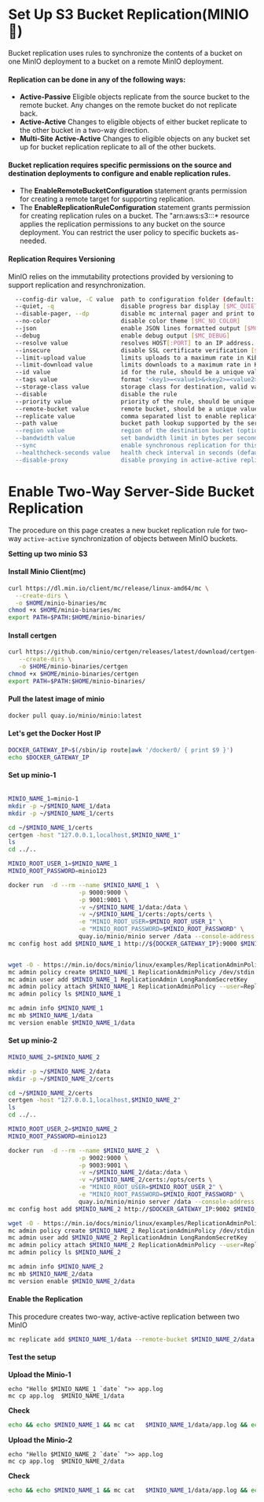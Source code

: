 # Set Up S3 Bucket Replication(MINIO 🥡)
Bucket replication uses rules to synchronize the contents of a bucket on one MinIO deployment to a bucket on a remote MinIO deployment.

#### Replication can be done in any of the following ways:
- **Active-Passive** Eligible objects replicate from the source bucket to the remote bucket. Any changes on the remote bucket do not replicate back.
- **Active-Active** Changes to eligible objects of either bucket replicate to the other bucket in a two-way direction.
- **Multi-Site Active-Active** Changes to eligible objects on any bucket set up for bucket replication replicate to all of the other buckets.

#### Bucket replication requires specific permissions on the source and destination deployments to configure and enable replication rules.

- The **EnableRemoteBucketConfiguration** statement grants permission for creating a remote target for supporting replication.
- The **EnableReplicationRuleConfiguration** statement grants permission for creating replication rules on a bucket. The "arn:aws:s3:::* resource applies the replication permissions to any bucket on the source deployment. You can restrict the user policy to specific buckets as-needed.

#### Replication Requires Versioning
MinIO relies on the immutability protections provided by versioning to support replication and resynchronization.

```bash
  --config-dir value, -C value  path to configuration folder (default: "/root/.mc") [$MC_CONFIG_DIR]                                                                                                                              
  --quiet, -q                   disable progress bar display [$MC_QUIET]                                                                                                                                                          
  --disable-pager, --dp         disable mc internal pager and print to raw stdout [$MC_DISABLE_PAGER]                                                                                                                             
  --no-color                    disable color theme [$MC_NO_COLOR]                                                                                                                                                                
  --json                        enable JSON lines formatted output [$MC_JSON]                                                                                                                                                     
  --debug                       enable debug output [$MC_DEBUG]                                                                                                                                                                   
  --resolve value               resolves HOST[:PORT] to an IP address. Example: minio.local:9000=10.10.75.1 [$MC_RESOLVE]                                                                                                         
  --insecure                    disable SSL certificate verification [$MC_INSECURE]                                                                                                                                               
  --limit-upload value          limits uploads to a maximum rate in KiB/s, MiB/s, GiB/s. (default: unlimited) [$MC_LIMIT_UPLOAD]                                                                                                  
  --limit-download value        limits downloads to a maximum rate in KiB/s, MiB/s, GiB/s. (default: unlimited) [$MC_LIMIT_DOWNLOAD]                                                                                              
  --id value                    id for the rule, should be a unique value                                                                                                                                                         
  --tags value                  format '<key1>=<value1>&<key2>=<value2>&<key3>=<value3>', multiple values allowed for multiple key/value pairs                                                                                    
  --storage-class value         storage class for destination, valid values are either "STANDARD" or "REDUCED_REDUNDANCY"                                                                                                         
  --disable                     disable the rule                                                                                                                                                                                  
  --priority value              priority of the rule, should be unique and is a required field (default: 0)                                                                                                                       
  --remote-bucket value         remote bucket, should be a unique value for the configuration                                                                                                                                     
  --replicate value             comma separated list to enable replication of soft deletes, permanent deletes, existing objects and metadata sync (default: "delete-marker,delete,existing-objects,metadata-sync")                
  --path value                  bucket path lookup supported by the server. Valid options are ['auto', 'on', 'off']' (default: "auto")                                                                                            
  --region value                region of the destination bucket (optional)                                                                                                                                                       
  --bandwidth value             set bandwidth limit in bytes per second (K,B,G,T for metric and Ki,Bi,Gi,Ti for IEC units)                                                                                                        
  --sync                        enable synchronous replication for this target. default is async                                                                                                                                  
  --healthcheck-seconds value   health check interval in seconds (default: 60)                                                                                                                                                    
  --disable-proxy               disable proxying in active-active replication. If unset, default behavior is to proxy
```
# Enable Two-Way Server-Side Bucket Replication
The procedure on this page creates a new bucket replication rule for two-way `active-active` synchronization of objects between MinIO buckets.

**Setting up two minio S3**
#### Install Minio Client(mc)
```bash
curl https://dl.min.io/client/mc/release/linux-amd64/mc \
  --create-dirs \
  -o $HOME/minio-binaries/mc
chmod +x $HOME/minio-binaries/mc
export PATH=$PATH:$HOME/minio-binaries/

```
#### Install certgen
```bash
curl https://github.com/minio/certgen/releases/latest/download/certgen-linux-amd64 \
   --create-dirs \
   -o $HOME/minio-binaries/certgen
chmod +x $HOME/minio-binaries/certgen
export PATH=$PATH:$HOME/minio-binaries/
```
#### Pull the latest image of minio
```bash
docker pull quay.io/minio/minio:latest
```
#### Let's get the Docker Host IP 
```bash
DOCKER_GATEWAY_IP=$(/sbin/ip route|awk '/docker0/ { print $9 }')
echo $DOCKER_GATEWAY_IP
```
#### Set up minio-1
```bash

MINIO_NAME_1=minio-1
mkdir -p ~/$MINIO_NAME_1/data
mkdir -p ~/$MINIO_NAME_1/certs

cd ~/$MINIO_NAME_1/certs
certgen -host "127.0.0.1,localhost,$MINIO_NAME_1"
ls
cd ../..

MINIO_ROOT_USER_1=$MINIO_NAME_1
MINIO_ROOT_PASSWORD=minio123

docker run  -d --rm --name $MINIO_NAME_1  \
                    -p 9000:9000 \
                    -p 9001:9001 \
                    -v ~/$MINIO_NAME_1/data:/data \
                    -v ~/$MINIO_NAME_1/certs:/opts/certs \
                    -e "MINIO_ROOT_USER=$MINIO_ROOT_USER_1" \
                    -e "MINIO_ROOT_PASSWORD=$MINIO_ROOT_PASSWORD" \
                    quay.io/minio/minio server /data --console-address ":9001" --certs-dir /opts/certs
mc config host add $MINIO_NAME_1 http://${DOCKER_GATEWAY_IP}:9000 $MINIO_ROOT_USER_1 $MINIO_ROOT_PASSWORD


wget -O - https://min.io/docs/minio/linux/examples/ReplicationAdminPolicy.json | \
mc admin policy create $MINIO_NAME_1 ReplicationAdminPolicy /dev/stdin
mc admin user add $MINIO_NAME_1 ReplicationAdmin LongRandomSecretKey
mc admin policy attach $MINIO_NAME_1 ReplicationAdminPolicy --user=ReplicationAdmin
mc admin policy ls $MINIO_NAME_1

mc admin info $MINIO_NAME_1
mc mb $MINIO_NAME_1/data
mc version enable $MINIO_NAME_1/data
```

#### Set up minio-2
```bash
MINIO_NAME_2=$MINIO_NAME_2

mkdir -p ~/$MINIO_NAME_2/data
mkdir -p ~/$MINIO_NAME_2/certs

cd ~/$MINIO_NAME_2/certs
certgen -host "127.0.0.1,localhost,$MINIO_NAME_2"
ls
cd ../..

MINIO_ROOT_USER_2=$MINIO_NAME_2
MINIO_ROOT_PASSWORD=minio123

docker run  -d --rm --name $MINIO_NAME_2  \
                    -p 9002:9000 \
                    -p 9003:9001 \
                    -v ~/$MINIO_NAME_2/data:/data \
                    -v ~/$MINIO_NAME_2/certs:/opts/certs \
                    -e "MINIO_ROOT_USER=$MINIO_ROOT_USER_2" \
                    -e "MINIO_ROOT_PASSWORD=$MINIO_ROOT_PASSWORD" \
                    quay.io/minio/minio server /data --console-address ":9001" --certs-dir /opts/certs
mc config host add $MINIO_NAME_2 http://$DOCKER_GATEWAY_IP:9002 $MINIO_ROOT_USER_2 $MINIO_ROOT_PASSWORD     

wget -O - https://min.io/docs/minio/linux/examples/ReplicationAdminPolicy.json | \
mc admin policy create $MINIO_NAME_2 ReplicationAdminPolicy /dev/stdin
mc admin user add $MINIO_NAME_2 ReplicationAdmin LongRandomSecretKey
mc admin policy attach $MINIO_NAME_2 ReplicationAdminPolicy --user=ReplicationAdmin
mc admin policy ls $MINIO_NAME_2

mc admin info $MINIO_NAME_2
mc mb $MINIO_NAME_2/data
mc version enable $MINIO_NAME_2/data
```
#### Enable the Replication
This procedure creates two-way, active-active replication between two MinIO

```bash
mc replicate add $MINIO_NAME_1/data --remote-bucket $MINIO_NAME_2/data  --priority 1
```
#### Test the setup  
**Upload the Minio-1** 
```
echo "Hello $MINIO_NAME_1 `date` ">> app.log   
mc cp app.log  $MINIO_NAME_1/data
```
**Check** 
```bash
echo && echo $MINIO_NAME_1 && mc cat   $MINIO_NAME_1/data/app.log && echo &&echo $MINIO_NAME_2 && mc cat $MINIO_NAME_2/data/app.log && echo 
```
**Upload the Minio-2**
```
echo "Hello $MINIO_NAME_2 `date` ">> app.log   
mc cp app.log  $MINIO_NAME_2/data
```
**Check** 
```bash
echo && echo $MINIO_NAME_1 && mc cat   $MINIO_NAME_1/data/app.log && echo &&echo $MINIO_NAME_2 && mc cat $MINIO_NAME_2/data/app.log && echo 
```






